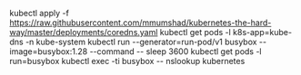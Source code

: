 kubectl apply -f https://raw.githubusercontent.com/mmumshad/kubernetes-the-hard-way/master/deployments/coredns.yaml
kubectl get pods -l k8s-app=kube-dns -n kube-system
kubectl run --generator=run-pod/v1  busybox --image=busybox:1.28 --command -- sleep 3600
kubectl get pods -l run=busybox
kubectl exec -ti busybox -- nslookup kubernetes
